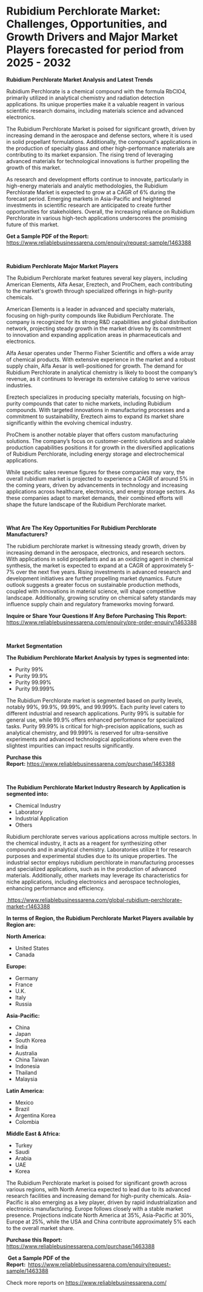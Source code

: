 <p><h1>Rubidium Perchlorate Market: Challenges, Opportunities, and Growth Drivers and Major Market Players forecasted for period from 2025 - 2032</h1></p><p><strong>Rubidium Perchlorate Market Analysis and Latest Trends</strong></p>
<p><p>Rubidium Perchlorate is a chemical compound with the formula RbClO4, primarily utilized in analytical chemistry and radiation detection applications. Its unique properties make it a valuable reagent in various scientific research domains, including materials science and advanced electronics.</p><p>The Rubidium Perchlorate Market is poised for significant growth, driven by increasing demand in the aerospace and defense sectors, where it is used in solid propellant formulations. Additionally, the compound's applications in the production of specialty glass and other high-performance materials are contributing to its market expansion. The rising trend of leveraging advanced materials for technological innovations is further propelling the growth of this market.</p><p>As research and development efforts continue to innovate, particularly in high-energy materials and analytic methodologies, the Rubidium Perchlorate Market is expected to grow at a CAGR of 6% during the forecast period. Emerging markets in Asia-Pacific and heightened investments in scientific research are anticipated to create further opportunities for stakeholders. Overall, the increasing reliance on Rubidium Perchlorate in various high-tech applications underscores the promising future of this market.</p></p>
<p><strong>Get a Sample PDF of the Report:&nbsp;</strong> <a href="https://www.reliablebusinessarena.com/enquiry/request-sample/1463388?utm_campaign=1892&utm_medium=2&utm_source=Github&utm_content=ia&utm_term=01042025&utm_id=rubidium-perchlorate">https://www.reliablebusinessarena.com/enquiry/request-sample/1463388</a></p>
<p>&nbsp;</p>
<p><strong>Rubidium Perchlorate Major Market Players</strong></p>
<p><p>The Rubidium Perchlorate market features several key players, including American Elements, Alfa Aesar, Ereztech, and ProChem, each contributing to the market's growth through specialized offerings in high-purity chemicals.</p><p>American Elements is a leader in advanced and specialty materials, focusing on high-purity compounds like Rubidium Perchlorate. The company is recognized for its strong R&D capabilities and global distribution network, projecting steady growth in the market driven by its commitment to innovation and expanding application areas in pharmaceuticals and electronics.</p><p>Alfa Aesar operates under Thermo Fisher Scientific and offers a wide array of chemical products. With extensive experience in the market and a robust supply chain, Alfa Aesar is well-positioned for growth. The demand for Rubidium Perchlorate in analytical chemistry is likely to boost the company’s revenue, as it continues to leverage its extensive catalog to serve various industries.</p><p>Ereztech specializes in producing specialty materials, focusing on high-purity compounds that cater to niche markets, including Rubidium compounds. With targeted innovations in manufacturing processes and a commitment to sustainability, Ereztech aims to expand its market share significantly within the evolving chemical industry.</p><p>ProChem is another notable player that offers custom manufacturing solutions. The company’s focus on customer-centric solutions and scalable production capabilities positions it for growth in the diversified applications of Rubidium Perchlorate, including energy storage and electrochemical applications.</p><p>While specific sales revenue figures for these companies may vary, the overall rubidium market is projected to experience a CAGR of around 5% in the coming years, driven by advancements in technology and increasing applications across healthcare, electronics, and energy storage sectors. As these companies adapt to market demands, their combined efforts will shape the future landscape of the Rubidium Perchlorate market.</p></p>
<p>&nbsp;</p>
<p><strong>What Are The Key Opportunities For Rubidium Perchlorate Manufacturers?</strong></p>
<p><p>The rubidium perchlorate market is witnessing steady growth, driven by increasing demand in the aerospace, electronics, and research sectors. With applications in solid propellants and as an oxidizing agent in chemical synthesis, the market is expected to expand at a CAGR of approximately 5-7% over the next five years. Rising investments in advanced research and development initiatives are further propelling market dynamics. Future outlook suggests a greater focus on sustainable production methods, coupled with innovations in material science, will shape competitive landscape. Additionally, growing scrutiny on chemical safety standards may influence supply chain and regulatory frameworks moving forward.</p></p>
<p><strong>Inquire or Share Your Questions If Any Before Purchasing This Report:</strong> <a href="https://www.reliablebusinessarena.com/enquiry/pre-order-enquiry/1463388?utm_campaign=1892&utm_medium=2&utm_source=Github&utm_content=ia&utm_term=01042025&utm_id=rubidium-perchlorate">https://www.reliablebusinessarena.com/enquiry/pre-order-enquiry/1463388</a></p>
<p>&nbsp;</p>
<p><strong>Market Segmentation</strong></p>
<p><strong>The Rubidium Perchlorate Market Analysis by types is segmented into:</strong></p>
<p><ul><li>Purity 99%</li><li>Purity 99.9%</li><li>Purity 99.99%</li><li>Purity 99.999%</li></ul></p>
<p><p>The Rubidium Perchlorate market is segmented based on purity levels, notably 99%, 99.9%, 99.99%, and 99.999%. Each purity level caters to different industrial and research applications. Purity 99% is suitable for general use, while 99.9% offers enhanced performance for specialized tasks. Purity 99.99% is critical for high-precision applications, such as analytical chemistry, and 99.999% is reserved for ultra-sensitive experiments and advanced technological applications where even the slightest impurities can impact results significantly.</p></p>
<p><strong>Purchase this Report:&nbsp;</strong><a href="https://www.reliablebusinessarena.com/purchase/1463388?utm_campaign=1892&utm_medium=2&utm_source=Github&utm_content=ia&utm_term=01042025&utm_id=rubidium-perchlorate">https://www.reliablebusinessarena.com/purchase/1463388</a></p>
<p>&nbsp;</p>
<p><strong>The Rubidium Perchlorate Market Industry Research by Application is segmented into:</strong></p>
<p><ul><li>Chemical Industry</li><li>Laboratory</li><li>Industrial Application</li><li>Others</li></ul></p>
<p><p>Rubidium perchlorate serves various applications across multiple sectors. In the chemical industry, it acts as a reagent for synthesizing other compounds and in analytical chemistry. Laboratories utilize it for research purposes and experimental studies due to its unique properties. The industrial sector employs rubidium perchlorate in manufacturing processes and specialized applications, such as in the production of advanced materials. Additionally, other markets may leverage its characteristics for niche applications, including electronics and aerospace technologies, enhancing performance and efficiency.</p></p>
<p><a href="https://www.reliablebusinessarena.com/global-rubidium-perchlorate-market-r1463388?utm_campaign=1892&utm_medium=2&utm_source=Github&utm_content=ia&utm_term=01042025&utm_id=rubidium-perchlorate">&nbsp;https://www.reliablebusinessarena.com/global-rubidium-perchlorate-market-r1463388</a></p>
<p><strong>In terms of Region, the Rubidium Perchlorate Market Players available by Region are:</strong></p>
<p>
    <p> <strong> North America: </strong>
        <ul>
            <li>United States</li>
            <li>Canada</li>
        </ul>
        </p> 
    <p> <strong> Europe: </strong>
        <ul>
            <li>Germany</li>
            <li>France</li>
            <li>U.K.</li>
            <li>Italy</li>
            <li>Russia</li>
        </ul>
        </p> 
    <p> <strong> Asia-Pacific: </strong>
        <ul>
            <li>China</li>
            <li>Japan</li>
            <li>South Korea</li>
            <li>India</li>
            <li>Australia</li>
            <li>China Taiwan</li>
            <li>Indonesia</li>
            <li>Thailand</li>
            <li>Malaysia</li>
        </ul>
        </p> 
    <p> <strong> Latin America: </strong>
        <ul>
            <li>Mexico</li>
            <li>Brazil</li>
            <li>Argentina Korea</li>
            <li>Colombia</li>
        </ul>
        </p> 
    <p> <strong> Middle East & Africa: </strong>
        <ul>
            <li>Turkey</li>
            <li>Saudi</li>
            <li>Arabia</li>
            <li>UAE</li>
            <li>Korea</li>
        </ul>
    </p>
    </p>
<p><p>The Rubidium Perchlorate market is poised for significant growth across various regions, with North America expected to lead due to its advanced research facilities and increasing demand for high-purity chemicals. Asia-Pacific is also emerging as a key player, driven by rapid industrialization and electronics manufacturing. Europe follows closely with a stable market presence. Projections indicate North America at 35%, Asia-Pacific at 30%, Europe at 25%, while the USA and China contribute approximately 5% each to the overall market share.</p></p>
<p><strong>Purchase this Report: </strong><a href="https://www.reliablebusinessarena.com/purchase/1463388?utm_campaign=1892&utm_medium=2&utm_source=Github&utm_content=ia&utm_term=01042025&utm_id=rubidium-perchlorate">https://www.reliablebusinessarena.com/purchase/1463388</a></p>
<p>&nbsp;<strong>Get a Sample PDF of the Report:&nbsp;&nbsp;</strong><a href="https://www.reliablebusinessarena.com/enquiry/request-sample/1463388?utm_campaign=1892&utm_medium=2&utm_source=Github&utm_content=ia&utm_term=01042025&utm_id=rubidium-perchlorate">https://www.reliablebusinessarena.com/enquiry/request-sample/1463388</a></p>
<p><strong></strong></p>
<p>Check more reports on <a href="https://www.reliablebusinessarena.com/?utm_campaign=1892&utm_medium=2&utm_source=Github&utm_content=ia&utm_term=01042025&utm_id=rubidium-perchlorate">https://www.reliablebusinessarena.com/</a></p>